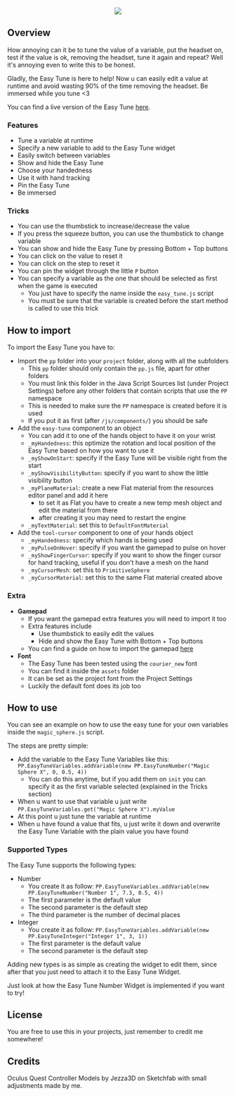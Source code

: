 <p align="center">
<br>
<img src="https://github.com/SignorPipo/wle_easytune/blob/main/extra/showdonttell.gif">
</p>

## Overview
How annoying can it be to tune the value of a variable, put the headset on, test if the value is ok, removing the headset, tune it again and repeat? Well it's annoying even to write this to be honest.

Gladly, the Easy Tune is here to help! Now u can easily edit a value at runtime and avoid wasting 90% of the time removing the headset.
Be immersed while you tune <3

You can find a live version of the Easy Tune [here](https://elia-ducceschi.itch.io/easy-tune-wonderland-engine).

### Features
  - Tune a variable at runtime
  - Specify a new variable to add to the Easy Tune widget
  - Easily switch between variables
  - Show and hide the Easy Tune
  - Choose your handedness
  - Use it with hand tracking
  - Pin the Easy Tune
  - Be immersed

### Tricks
  - You can use the thumbstick to increase/decrease the value
  - If you press the squeeze button, you can use the thumbstick to change variable
  - You can show and hide the Easy Tune by pressing Bottom + Top buttons
  - You can click on the value to reset it
  - You can click on the step to reset it
  - You can pin the widget through the little `P` button
  - You can specify a variable as the one that should be selected as first when the game is executed
    - You just have to specify the name inside the `easy_tune.js` script
    - You must be sure that the variable is created before the start method is called to use this trick

## How to import
To import the Easy Tune you have to:
  - Import the `pp` folder into your `project` folder, along with all the subfolders
    - This `pp` folder should only contain the `pp.js` file, apart for other folders
    - You must link this folder in the Java Script Sources list (under Project Settings) before any other folders that contain scripts that use the `PP` namespace
    - This is needed to make sure the `PP` namespace is created before it is used 
    - If you put it as first (after `/js/components/`) you should be safe
  - Add the `easy-tune` component to an object
    - You can add it to one of the hands object to have it on your wrist
    - `_myHandedness`: this optimize the rotation and local position of the Easy Tune based on how you want to use it
    - `_myShowOnStart`: specify if the Easy Tune will be visible right from the start
    - `_myShowVisibilityButton`: specify if you want to show the little visibility button
    - `_myPlaneMaterial`: create a new Flat material from the resources editor panel and add it here
      - to set it as Flat you have to create a new temp mesh object and edit the material from there
      - after creating it you may need to restart the engine
    - `_myTextMaterial`: set this to `DefaultFontMaterial`
  - Add the `tool-cursor` component to one of your hands object
    - `_myHandedness`: specify which hands is being used
    - `_myPulseOnHover`: specify if you want the gamepad to pulse on hover
    - `_myShowFingerCursor`: specify if you want to show the finger cursor for hand tracking, useful if you don't have a mesh on the hand
    - `_myCursorMesh`: set this to `PrimitiveSphere`
    - `_myCursorMaterial`: set this to the same Flat material created above

### Extra
  - **Gamepad**
    - If you want the gamepad extra features you will need to import it too
    - Extra features include
      - Use thumbstick to easily edit the values
      - Hide and show the Easy Tune with Bottom + Top buttons
    - You can find a guide on how to import the gamepad [here](https://github.com/SignorPipo/wle_gamepad)
  - **Font**
    - The Easy Tune has been tested using the `courier_new` font
    - You can find it inside the `assets` folder
    - It can be set as the project font from the Project Settings
    - Luckily the default font does its job too

## How to use
You can see an example on how to use the easy tune for your own variables inside the `magic_sphere.js` script.

The steps are pretty simple:
  - Add the variable to the Easy Tune Variables like this: `PP.EasyTuneVariables.addVariable(new PP.EasyTuneNumber("Magic Sphere X", 0, 0.5, 4))`
    - You can do this anytime, but if you add them on `init` you can specify it as the first variable selected (explained in the Tricks section)
  - When u want to use that variable u just write `PP.EasyTuneVariables.get("Magic Sphere X").myValue`
  - At this point u just tune the variable at runtime
  - When u have found a value that fits, u just write it down and overwrite the Easy Tune Variable with the plain value you have found

### Supported Types
The Easy Tune supports the following types:
  - Number
    - You create it as follow: `PP.EasyTuneVariables.addVariable(new PP.EasyTuneNumber("Number 1", 7.3, 0.5, 4))`
    - The first parameter is the default value
    - The second parameter is the default step
    - The third parameter is the number of decimal places
  - Integer
    - You create it as follow: `PP.EasyTuneVariables.addVariable(new PP.EasyTuneInteger("Integer 1", 3, 1))`
    - The first parameter is the default value
    - The second parameter is the default step

Adding new types is as simple as creating the widget to edit them, since after that you just need to attach it to the Easy Tune Widget.

Just look at how the Easy Tune Number Widget is implemented if you want to try!

## License
You are free to use this in your projects, just remember to credit me somewhere!

## Credits
Oculus Quest Controller Models by Jezza3D on Sketchfab with small adjustments made by me.
